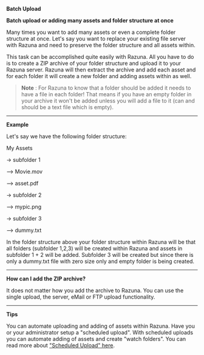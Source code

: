 **Batch Upload**

**Batch upload or adding many assets and folder structure at once**

Many times you want to add many assets or even a complete folder structure at once. Let's say you want to replace your existing file server with Razuna and need to preserve the folder structure and all assets within.

This task can be accomplished quite easily with Razuna. All you have to do is to create a ZIP archive of your folder structure and upload it to your Razuna server. Razuna will then extract the archive and add each asset and for each folder it will create a new folder and adding assets within as well.

> **Note** : For Razuna to know that a folder should be added it needs to have a file in each folder! That means if you have an empty folder in your archive it won't be added unless you will add a file to it (can and should be a text file which is empty).

___

**Example**

Let's say we have the following folder structure:

My Assets

-> subfolder 1

--> Movie.mov

--> asset.pdf

-> subfolder 2

--> mypic.png

-> subfolder 3

--> dummy.txt

In the folder structure above your folder structure within Razuna will be that all folders (subfolder 1,2,3) will be created within Razuna and assets in subfolder 1 + 2 will be added. Subfolder 3 will be created but since there is only a dummy.txt file with zero size only and empty folder is being created.

___

**How can I add the ZIP archive?**

It does not matter how you add the archive to Razuna. You can use the single upload, the server, eMail or FTP upload functionality.

___

**Tips**

You can automate uploading and adding of assets within Razuna. Have you or your administrator setup a "scheduled upload". With scheduled uploads you can automate adding of assets and create "watch folders". You can read more about ["Scheduled Upload" here](http://wiki.razuna.com/display/ecp/Scheduled+Uploads).